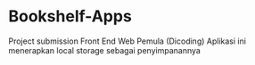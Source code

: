 ﻿# Bookshelf-Apps
Project submission Front End Web Pemula (Dicoding)
Aplikasi ini menerapkan local storage sebagai penyimpanannya
